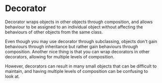 # Decorator

Decorator wraps objects in other objects through composition, and allows behaviour to be assigned to an individual object without affecting the behaviours of other objects from the same class.



Even though you may use decorator through subclassing, objects don't gain behaviours through inheritance but rather gain behaviours through composition. Another nice thing is that you can wrap decorators in other decorators, allowing for multiple levels of composition.



However, decorators can result in many small objects that can be difficult to maintain, and having multiple levels of composition can be confusing to look at. 

